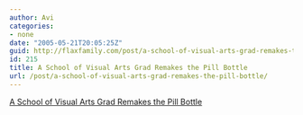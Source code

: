 ```yaml
---
author: Avi
categories:
- none
date: "2005-05-21T20:05:25Z"
guid: http://flaxfamily.com/post/a-school-of-visual-arts-grad-remakes-the-pill-bottle/
id: 215
title: A School of Visual Arts Grad Remakes the Pill Bottle
url: /post/a-school-of-visual-arts-grad-remakes-the-pill-bottle/
---
```

[A School of Visual Arts Grad Remakes the Pill Bottle](http://newyorkmetro.com/nymetro/health/features/11700/index1.html)